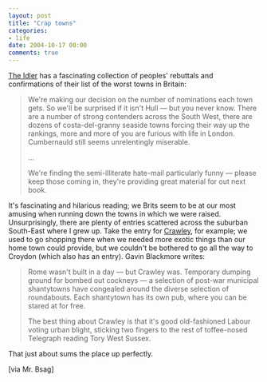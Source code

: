 ```yaml
---
layout: post
title: "Crap towns"
categories:
- life
date: 2004-10-17 00:00
comments: true
---
```


<p><a href="http://www.idler.co.uk/html/frontsection/craptown/30_5/england.htm" title="The Idler ">The Idler</a> has a fascinating collection of peoples' rebuttals and confirmations of their list of the worst towns in Britain:</p>

<blockquote>
<p>We're making our decision on the number of nominations each town gets. So we'll be surprised if it isn't Hull  &mdash;  but you never know. There are a number of strong contenders across the South West, there are dozens of costa-del-granny seaside towns forcing their way up the rankings, more and more of you are furious with life in London. Cumbernauld still seems unrelentingly miserable.</p>
<p>...</p>
<p>We're finding the semi-illiterate hate-mail particularly funny  &mdash;  please keep those coming in, they're providing great material for out next book.</p>
</blockquote>


<p>It's fascinating and hilarious reading; we Brits seem to be at our most amusing when running down the towns in which we were raised. Unsurprisingly, there are plenty of entries scattered across the suburban South-East where I grew up. Take the entry for <a href="javascript:openPopWin(%22http://www.idler.co.uk/html/frontsection/craptown/towns/crawley.htm%22,%20355,%20355,%20%22scrollbars%22,%20-150,%20125)">Crawley</a>, for example; we used to go shopping there when we needed more exotic things than our home town could provide, but we couldn't be bothered to go all the way to Croydon (which also has an entry). Gavin Blackmore writes:</p>

<blockquote>
<p>Rome wasn't built in a day &mdash; but Crawley was. Temporary dumping ground for bombed out cockneys &mdash; a selection of post-war municipal shantytowns have congealed around the diverse selection of roundabouts. Each shantytown has its own pub, where you can be stared at for free.</p>

<p>The best thing about Crawley is that it's good old-fashioned Labour voting urban blight, sticking two fingers to the rest of toffee-nosed Telegraph reading Tory West Sussex.</p>
</blockquote>

<p>That just about sums the place up perfectly.</p>

<p>[via Mr. Bsag]</p>

